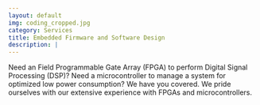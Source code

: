 ```yaml
---
layout: default
img: coding_cropped.jpg
category: Services
title: Embedded Firmware and Software Design
description: |
---
```

Need an Field Programmable Gate Array (FPGA) to perform Digital Signal Processing (DSP)? Need a microcontroller to manage a system for optimized low power consumption? We have you covered. We pride ourselves with our extensive experience with FPGAs and microcontrollers.
